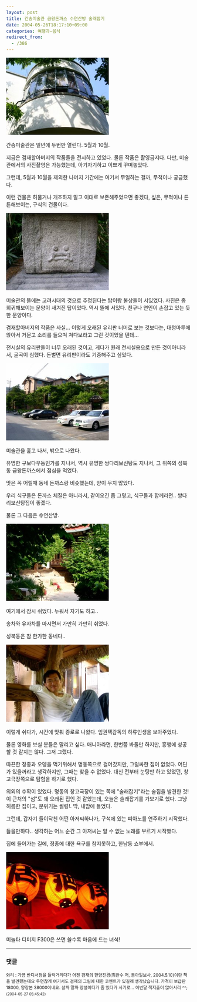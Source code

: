 ```yaml
---
layout: post
title: 간송미술관 금왕돈까스 수연산방 술래잡기
date: 2004-05-26T18:17:10+09:00
categories: 여행과-음식
redirect_from:
  - /386
---
```


![ ](/assets/media/photo_f300_4_Pict0311.jpg)

간송미술관은 일년에 두번만 열린다. 5월과 10월.

지금은 겸재할아버지의 작품들을 전시하고 있었다. 물론 작품은 촬영금지다. 다만, 미술관에서의 사진촬영은 가능했는데, 아기자기하고 이쁘게 꾸며놓았다.

그런데, 5월과 10월을 제외한 나머지 기간에는 여기서 무얼하는 걸까, 무척이나 궁금했다.

이런 건물은 허물거나 개조하지 말고 이대로 보존해주었으면 좋겠다, 싶은, 무척이나 튼튼해보이는, 구식의 건물이다.

![ ](/assets/media/photo_f300_4_Pict0317.jpg)

미술관의 뜰에는 고려시대의 것으로 추정된다는 탑이랑 불상들이 서있었다. 사진은 좀 희귀해보이는 문양이 새겨진 탑이었다. 역시 뜰에 서있다. 친구나 연인이 손잡고 있는 듯한 문양이다.

겸재할아버지의 작품은 사실... 이렇게 오래된 유리판 너머로 보는 것보다는, 대청마루에 앉아서 거문고 소리를 들으며 쳐다보라고 그린 것이었을 텐데...

전시실의 유리판들이 너무 오래된 것이고, 게다가 원래 전시실용으로 만든 것이아니라서, 굴곡이 심했다. 돈벌면 유리판이라도 기증해주고 싶었다.

![ ](/assets/media/photo_f300_4_Pict0321.jpg)

미술관을 훑고 나서, 밖으로 나왔다.

유명한 구보다우동인가를 지나서, 역시 유명한 쌍다리보신탕도 지나서, 그 위쪽의 성북동 금왕돈까스에서 점심을 먹었다.

맛은 꼭 어릴때 동네 돈까스랑 비슷했는데, 양이 무지 많았다.

우리 식구들은 돈까스 체질은 아니라서, 같이오긴 좀 그렇고, 식구들과 함께라면.. 쌍다리보신탕집이 좋겠다.

물론 그 다음은 수연산방.

![ ](/assets/media/photo_f300_4_Pict0339.jpg)

여기에서 잠시 쉬었다. 누워서 자기도 하고..

송차와 유자차를 마시면서 가만히 가만히 쉬었다.

성북동은 참 한가한 동네다..

![ ](/assets/media/photo_f300_4_Pict0345.jpg)

이렇게 쉬다가, 시간에 맞춰 종로로 나왔다. 임권택감독의 하류인생을 보아주었다.

물론 영화를 보실 분들은 말리고 싶다. 매니아라면, 한번쯤 봐둘만 하지만, 흥행에 성공할 것 같지는 않다. 그저 그랬다.

따끈한 정종과 오뎅을 먹기위해서 명동쪽으로 걸어갔지만, 그럴싸한 집이 없었다. 어딘가 있을꺼라고 생각하지만, 그때는 찾을 수 없었다. 대신 전부터 눈팅만 하고 있었던, 창고극장쪽으로 탐험을 하기로 했다.

의외의 수확이 있었다. 명동의 창고극장이 있는 쪽에 "술래잡기"라는 술집을 발견한 것! 이 근처의 "섬"도 꽤 오래된 집인 것 같았는데, 오늘은 술래잡기를 가보기로 했다. 그냥 허름한 집이고, 분위기는 썰렁!. 딱, 내맘에 들었다.

그런데, 갑자기 들이닥친 어떤 아저씨하나가, 구석에 있는 피아노를 연주하기 시작했다.

들을만하다.. 생각하는 어느 순간 그 아저씨는 알 수 없는 노래를 부르기 시작했다.

집에 들어가는 길에, 정종에 대한 욕구를 참지못하고, 한남동 쇼부에서.

![ ](/assets/media/photo_f300_4_Pict0359.jpg)

미놀타 디미지 F300은 쓰면 쓸수록 마음에 드는 녀석!

* * *

### 댓글



<!--- cmt:740 --->
<!--- mail: --->
<!--- parent:0 --->

<small class=comment>와리 : 가끔 반디서점을 들락거리다가 어젠 겸재의 한양진경(최완수 저, 동아일보사, 2004.5.10)이란 책을 발견했는데요 우연찮게 여기서도 겸재의 그림에 대한 코멘트가 있길래 생각났습니다. 가격이 보급판 18000, 양장본 38000이네요. 살까 말까 망설이다가 좀 있다가 사기로... 이번달 책지출이 많아서리 ^^; <small>(2004-05-27 05:45:42)</small></small>

